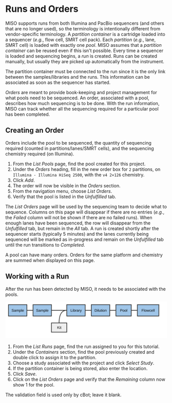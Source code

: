 # Runs and Orders
MISO supports runs from both Illumina and PacBio sequencers (and others that
are no longer used), so the terminology is intentionally different from
vendor-specific terminology. A _partition container_ is a cartridge loaded into
a sequencer (_e.g._, flow cell, SMRT cell pack). Each _partition_ (_e.g._,
lane, SMRT cell) is loaded with exactly one _pool_. MISO assumes that a
_partition container_ can be reused even if this isn't possible. Every time a
sequencer is loaded and sequencing begins, a _run_ is created. Runs can be
created manually, but usually they are picked up automatically from the
instrument.

The partition container must be connected to the run since it is the only link
between the samples/libraries and the runs. This information can be associated
as soon as the sequencer has started.

_Orders_ are meant to provide book-keeping and project management for what
pools need to be sequenced. An order, associated with a pool, describes how
much sequencing is to be done. With the run information, MISO can track whether
all the sequencing required for a particular pool has been completed.

## Creating an Order
Orders include the pool to be sequenced, the quantity of sequencing
required (counted in partitions/lanes/SMRT cells), and the sequencing chemistry
required (on Illumina).

1. From the _List Pools_ page, find the pool created for this project.
1. Under the _Orders_ heading, fill in the new order box for `2` partitions, on `Illumina - Illumina HiSeq 2500`, with the `v4 2×126` chemistry.
1. Click _Add_.
1. The order will now be visible in the _Orders_ section.
1. From the navigation menu, choose _List Orders_.
1. Verify that the pool is listed in the _Unfulfilled_ tab.

The _List Orders_ page will be used by the sequencing team to decide what to
sequence. Columns on this page will disappear if there are no entries (_e.g._,
the _Failed_ column will not be shown if there are no failed runs). When enough
lanes have been sequenced, the row will disappear from the _Unfulfilled_ tab,
but remain in the _All_ tab. A run is created shortly after the sequencer
starts (typically 5 minutes) and the lanes currently being sequenced will be
marked as in-progress and remain on the _Unfulfilled_ tab until the run
transitions to _Completed_.

A pool can have many orders. Orders for the same platform and chemistry are
summed when displayed on this page.

## Working with a Run
After the run has been detected by MISO, it needs to be associated with the pools.

<img src="pics/flow-cell.svg"/>

1. From the _List Runs_ page, find the run assigned to you for this tutorial.
1. Under the _Containers_ section, find the pool previously created and double click to assign it to the partition.
1. Choose a study associated with the project and click _Select Study_.
1. If the partition container is being stored, also enter the location.
1. Click _Save_.
1. Click on the _List Orders_ page and verify that the _Remaining_ column now show 1 for the pool.

The validation field is used only by cBot; leave it blank.

